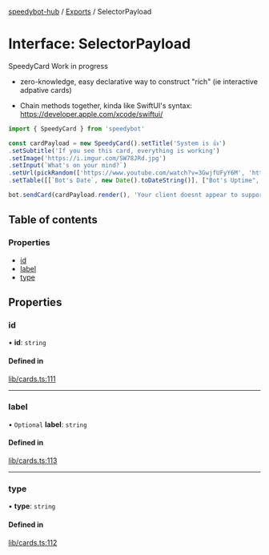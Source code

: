 [speedybot-hub](../README.md) / [Exports](../modules.md) / SelectorPayload

# Interface: SelectorPayload

SpeedyCard
 Work in progress
- zero-knowledge, easy declarative way to construct
"rich" (ie interactive adpative cards)

- Chain methods together, kinda like SwiftUI's syntax: https://developer.apple.com/xcode/swiftui/

```ts 
import { SpeedyCard } from 'speedybot'

const cardPayload = new SpeedyCard().setTitle('System is 👍')
.setSubtitle('If you see this card, everything is working')
.setImage('https://i.imgur.com/SW78JRd.jpg')
.setInput(`What's on your mind?`)
.setUrl(pickRandom(['https://www.youtube.com/watch?v=3GwjfUFyY6M', 'https://www.youtube.com/watch?v=d-diB65scQU']), 'Take a moment to celebrate')
.setTable([[`Bot's Date`, new Date().toDateString()], ["Bot's Uptime", `${String(process.uptime()).substring(0, 25)}s`]])

bot.sendCard(cardPayload.render(), 'Your client doesnt appear to support adaptive cards')
```

## Table of contents

### Properties

- [id](SelectorPayload.md#id)
- [label](SelectorPayload.md#label)
- [type](SelectorPayload.md#type)

## Properties

### id

• **id**: `string`

#### Defined in

[lib/cards.ts:111](https://github.com/valgaze/speedybot-hub/blob/c3263c6/src/lib/cards.ts#L111)

___

### label

• `Optional` **label**: `string`

#### Defined in

[lib/cards.ts:113](https://github.com/valgaze/speedybot-hub/blob/c3263c6/src/lib/cards.ts#L113)

___

### type

• **type**: `string`

#### Defined in

[lib/cards.ts:112](https://github.com/valgaze/speedybot-hub/blob/c3263c6/src/lib/cards.ts#L112)
